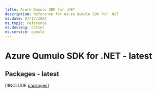 ```yaml
---
title: Azure Qumulo SDK for .NET
description: Reference for Azure Qumulo SDK for .NET
ms.date: 07/17/2024
ms.topic: reference
ms.devlang: dotnet
ms.service: qumulo
---
```

# Azure Qumulo SDK for .NET - latest
## Packages - latest
[!INCLUDE [packages](qumulo-index.md)]